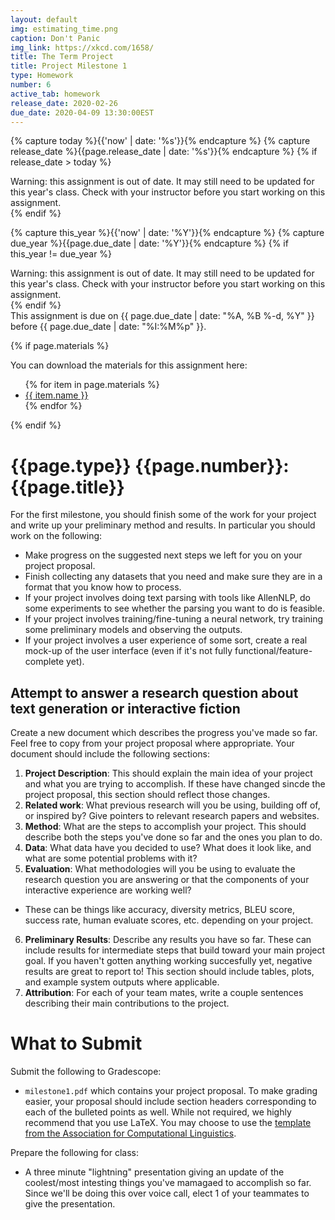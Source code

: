 ```yaml
---
layout: default
img: estimating_time.png
caption: Don't Panic
img_link: https://xkcd.com/1658/   
title: The Term Project
title: Project Milestone 1
type: Homework
number: 6
active_tab: homework
release_date: 2020-02-26
due_date: 2020-04-09 13:30:00EST
---
```


<!-- Check whether the assignment is ready to release -->
{% capture today %}{{'now' | date: '%s'}}{% endcapture %}
{% capture release_date %}{{page.release_date | date: '%s'}}{% endcapture %}
{% if release_date > today %} 
<div class="alert alert-danger">
Warning: this assignment is out of date.  It may still need to be updated for this year's class.  Check with your instructor before you start working on this assignment.
</div>
{% endif %}
<!-- End of check whether the assignment is up to date -->


<!-- Check whether the assignment is up to date -->
{% capture this_year %}{{'now' | date: '%Y'}}{% endcapture %}
{% capture due_year %}{{page.due_date | date: '%Y'}}{% endcapture %}
{% if this_year != due_year %} 
<div class="alert alert-danger">
Warning: this assignment is out of date.  It may still need to be updated for this year's class.  Check with your instructor before you start working on this assignment.
</div>
{% endif %}
<!-- End of check whether the assignment is up to date -->


<div class="alert alert-info">
This assignment is due on {{ page.due_date | date: "%A, %B %-d, %Y" }} before {{ page.due_date | date: "%I:%M%p" }}. 
</div>

{% if page.materials %}
<div class="alert alert-info">
You can download the materials for this assignment here:
<ul>
{% for item in page.materials %}
<li><a href="{{item.url}}">{{ item.name }}</a></li>
{% endfor %}
</ul>
</div>
{% endif %}


{{page.type}} {{page.number}}: {{page.title}}
=============================================================

For the first milestone, you should finish some of the work for your project and write up your preliminary method and results. In particular you should work on the following: 
* Make progress on the suggested next steps we left for you on your project proposal.
* Finish collecting any datasets that you need and make sure they are in a format that you know how to process.
* If your project involves doing text parsing with tools like AllenNLP, do some experiments to see whether the parsing you want to do is feasible. 
* If your project involves training/fine-tuning a neural network, try training some preliminary models and observing the outputs.
* If your project involves a user experience of some sort, create a real mock-up of the user interface (even if it's not fully functional/feature-complete yet).


## Attempt to answer a research question about text generation or interactive fiction
Create a new document which describes the progress you've made so far. Feel free to copy from your project proposal where appropriate. Your document should include the following sections:

1. __Project Description__: This should explain the main idea of your project and what you are trying to accomplish. If these have changed sincde the project proposal, this section should reflect those changes.
2. __Related work__: What previous research will you be using, building off of, or inspired by? Give pointers to relevant research papers and websites.
3. __Method__: What are the steps to accomplish your project. This should describe both the steps you've done so far and the ones you plan to do.
4. __Data__: What data have you decided to use? What does it look like, and what are some potential problems with it?
5. __Evaluation__: What methodologies will you be using to evaluate the research question  you are answering or that the components of your interactive experience are working well? 
  * These can be things like accuracy, diversity metrics, BLEU score, success rate, human evaluate scores, etc. depending on your project.
6. __Preliminary Results__: Describe any results you have so far. These can include results for intermediate steps that build toward your main project goal. If you haven't gotten anything working succesfully yet, negative results are great to report to! This section should include tables, plots, and example system outputs where applicable.
6. __Attribution__: For each of your team mates, write a couple sentences describing their main contributions to the project.

# What to Submit
Submit the following to Gradescope:
* `milestone1.pdf` which contains your project proposal. To make grading easier, your proposal should include section headers corresponding to each of the bulleted points as well. While not required, we highly recommend that you use LaTeX. You may choose to use the [template from the Association for Computational Linguistics](https://www.overleaf.com/latex/templates/acl-2020-proceedings-template/zsrkcwjptpcd).

Prepare the following for class:
* A three minute "lightning" presentation giving an update of the coolest/most intesting things you've mamagaed to accomplish so far. Since we'll be doing this over voice call, elect 1 of your teammates to give the presentation.

